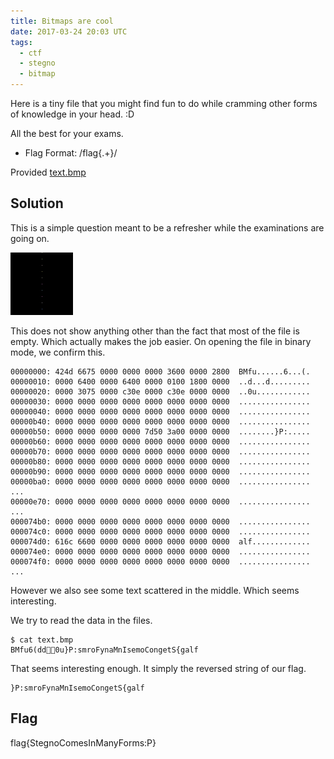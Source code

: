 ```yaml
---
title: Bitmaps are cool
date: 2017-03-24 20:03 UTC
tags: 
  - ctf 
  - stegno
  - bitmap
---
```


Here is a tiny file that you might find fun to do while cramming other forms of knowledge in your head. :D

All the best for your exams. 

- Flag Format: /flag{.+}/

Provided [text.bmp](2017-03-24-bitmaps-are-cool/text.bmp)


Solution
--------

This is a simple question meant to be a refresher while the examinations are going on. 

![text.bmp](2017-03-24-bitmaps-are-cool/text.bmp)

This does not show anything other than the fact that most of the file is empty. Which actually makes the job easier. On opening the file in binary mode, we confirm this.

    00000000: 424d 6675 0000 0000 0000 3600 0000 2800  BMfu......6...(.
    00000010: 0000 6400 0000 6400 0000 0100 1800 0000  ..d...d.........
    00000020: 0000 3075 0000 c30e 0000 c30e 0000 0000  ..0u............
    00000030: 0000 0000 0000 0000 0000 0000 0000 0000  ................
    00000040: 0000 0000 0000 0000 0000 0000 0000 0000  ................
    00000b40: 0000 0000 0000 0000 0000 0000 0000 0000  ................
    00000b50: 0000 0000 0000 0000 7d50 3a00 0000 0000  ........}P:.....
    00000b60: 0000 0000 0000 0000 0000 0000 0000 0000  ................
    00000b70: 0000 0000 0000 0000 0000 0000 0000 0000  ................
    00000b80: 0000 0000 0000 0000 0000 0000 0000 0000  ................
    00000b90: 0000 0000 0000 0000 0000 0000 0000 0000  ................
    00000ba0: 0000 0000 0000 0000 0000 0000 0000 0000  ................
    ...
    00000e70: 0000 0000 0000 0000 0000 0000 0000 0000  ................
    ...
    000074b0: 0000 0000 0000 0000 0000 0000 0000 0000  ................
    000074c0: 0000 0000 0000 0000 0000 0000 0000 0000  ................
    000074d0: 616c 6600 0000 0000 0000 0000 0000 0000  alf.............
    000074e0: 0000 0000 0000 0000 0000 0000 0000 0000  ................
    000074f0: 0000 0000 0000 0000 0000 0000 0000 0000  ................
    ...

However we also see some text scattered in the middle. Which seems interesting. 

We try to read the data in the files.

    $ cat text.bmp
    BMfu6(dd0u}P:smroFynaMnIsemoCongetS{galf

That seems interesting enough. It simply the reversed string of our flag.                            

    }P:smroFynaMnIsemoCongetS{galf


Flag
----

flag{StegnoComesInManyForms:P}

